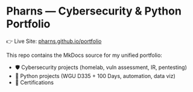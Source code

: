 # Pharns — Cybersecurity & Python Portfolio

👉 Live Site: [pharns.github.io/portfolio](https://pharns.github.io/portfolio)

This repo contains the MkDocs source for my unified portfolio:
- 🛡 Cybersecurity projects (homelab, vuln assessment, IR, pentesting)
- 🐍 Python projects (WGU D335 + 100 Days, automation, data viz)
- 📜 Certifications
